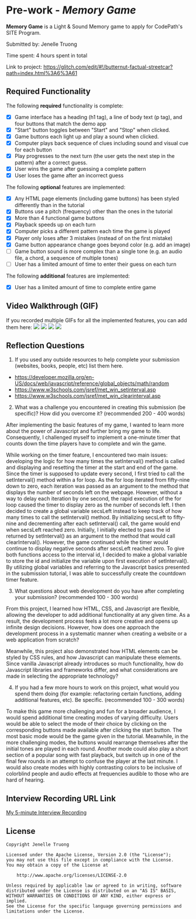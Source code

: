 # Pre-work - *Memory Game*

**Memory Game** is a Light & Sound Memory game to apply for CodePath's SITE Program. 

Submitted by: Jenelle Truong

Time spent: 4 hours spent in total

Link to project: https://glitch.com/edit/#!/butternut-factual-streetcar?path=index.html%3A6%3A61

## Required Functionality

The following **required** functionality is complete:

* [X] Game interface has a heading (h1 tag), a line of body text (p tag), and four buttons that match the demo app
* [X] "Start" button toggles between "Start" and "Stop" when clicked. 
* [X] Game buttons each light up and play a sound when clicked. 
* [X] Computer plays back sequence of clues including sound and visual cue for each button
* [X] Play progresses to the next turn (the user gets the next step in the pattern) after a correct guess. 
* [X] User wins the game after guessing a complete pattern
* [X] User loses the game after an incorrect guess

The following **optional** features are implemented:

* [X] Any HTML page elements (including game buttons) has been styled differently than in the tutorial
* [X] Buttons use a pitch (frequency) other than the ones in the tutorial
* [X] More than 4 functional game buttons
* [X] Playback speeds up on each turn
* [X] Computer picks a different pattern each time the game is played
* [X] Player only loses after 3 mistakes (instead of on the first mistake)
* [X] Game button appearance change goes beyond color (e.g. add an image)
* [ ] Game button sound is more complex than a single tone (e.g. an audio file, a chord, a sequence of multiple tones)
* [ ] User has a limited amount of time to enter their guess on each turn

The following **additional** features are implemented:

- [X] User has a limited amount of time to complete entire game

## Video Walkthrough (GIF)

If you recorded multiple GIFs for all the implemented features, you can add them here:
![](https://media.giphy.com/media/P0uRLF6OTuX7wkF8RJ/giphy.gif)
![](https://media.giphy.com/media/JMcin7lMPhBpbeI0p6/giphy.gif)
![](https://media.giphy.com/media/4QOKU8OuteAkwZbn17/giphy.gif)
![](gif4-link-here)

## Reflection Questions
1. If you used any outside resources to help complete your submission (websites, books, people, etc) list them here. 
* https://developer.mozilla.org/en-US/docs/web/javascript/reference/global_objects/math/random
* https://www.w3schools.com/jsref/met_win_setinterval.asp
* https://www.w3schools.com/jsref/met_win_clearinterval.asp

2. What was a challenge you encountered in creating this submission (be specific)? How did you overcome it? (recommended 200 - 400 words) 

After implementing the basic features of my game, I wanted to learn more about the power of Javascript and further bring my game to life. Consequently, I challenged myself to implement a one-minute timer that counts down the time players have to complete and win the game.  

While working on the timer feature, I encountered two main issues: developing the logic for how many times the setInterval() method is called and displaying and resetting the timer at the start and end of the game. Since the timer is supposed to update every second, I first tried to call the setInterval() method within a for loop. As the for loop iterated from fifty-nine down to zero, each iteration was passed as an argument to the method that displays the number of seconds left on the webpage. However, without a way to delay each iteration by one second, the rapid execution of the for loop caused the timer to display zero as the number of seconds left. I then decided to create a global variable secsLeft instead to keep track of how many times to call the setInterval() method. By initializing secsLeft to fifty-nine and decrementing after each setInterval() call, the game would end when secsLeft reached zero. Initially, I initially elected to pass the id returned by setInterval() as an argument to the method that would call clearInterval(). However, the game continued while the timer would continue to display negative seconds after secsLeft reached zero. To give both functions access to the interval id, I decided to make a global variable to store the id and initialize the variable upon first execution of setInterval(). By utilizing global variables and referring to the Javascript basics presented in the submission tutorial, I was able to successfully create the countdown timer feature.

3. What questions about web development do you have after completing your submission? (recommended 100 - 300 words) 

From this project, I learned how HTML, CSS, and Javascript are flexible, allowing the developer to add additional functionality at any given time. As a result, the development process feels a lot more creative and opens up infinite design decisions. However, how does one approach the development process in a systematic manner when creating a website or a web application from scratch?

Meanwhile, this project also demonstrated how HTML elements can be styled by CSS rules, and how Javascript can manipulate these elements. Since vanilla Javascript already introduces so much functionality, how do Javascript libraries and frameworks differ, and what considerations are made in selecting the appropriate technology?

4. If you had a few more hours to work on this project, what would you spend them doing (for example: refactoring certain functions, adding additional features, etc). Be specific. (recommended 100 - 300 words) 

To make this game more challenging and fun for a broader audience, I would spend additional time creating modes of varying difficulty. Users would be able to select the mode of their choice by clicking on the corresponding buttons made available after clicking the start button. The most basic mode would be the game given in the tutorial. Meanwhile, in the more challenging modes, the buttons would rearrange themselves after the initial tones are played in each round. Another mode could also play a short section of a popular song with fast playback, but switch up in one of the final few rounds in an attempt to confuse the player at the last minute. I would also create modes with highly contrasting colors to be inclusive of colorblind people and audio effects at frequencies audible to those who are hard of hearing.


## Interview Recording URL Link

[My 5-minute Interview Recording](your-link-here)


## License

    Copyright Jenelle Truong

    Licensed under the Apache License, Version 2.0 (the "License");
    you may not use this file except in compliance with the License.
    You may obtain a copy of the License at

        http://www.apache.org/licenses/LICENSE-2.0

    Unless required by applicable law or agreed to in writing, software
    distributed under the License is distributed on an "AS IS" BASIS,
    WITHOUT WARRANTIES OR CONDITIONS OF ANY KIND, either express or implied.
    See the License for the specific language governing permissions and
    limitations under the License.
